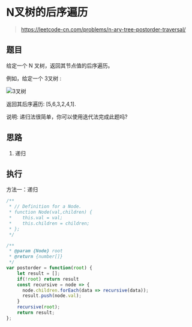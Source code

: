 # N叉树的后序遍历
> https://leetcode-cn.com/problems/n-ary-tree-postorder-traversal/

## 题目

给定一个 N 叉树，返回其节点值的后序遍历。

例如，给定一个 3叉树 :

![3叉树](https://assets.leetcode-cn.com/aliyun-lc-upload/uploads/2018/10/12/narytreeexample.png)

返回其后序遍历: [5,6,3,2,4,1].

说明: 递归法很简单，你可以使用迭代法完成此题吗?


## 思路

1. 递归

## 执行

方法一：递归

```javascript
/**
 * // Definition for a Node.
 * function Node(val,children) {
 *    this.val = val;
 *    this.children = children;
 * };
 */

/**
 * @param {Node} root
 * @return {number[]}
 */
var postorder = function(root) {
    let result = [];
    if(!root) return result
    const recursive = node => {
      node.children.forEach(data => recursive(data));
      result.push(node.val);
    }
    recursive(root);
    return result;
};
```